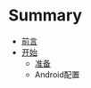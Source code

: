 # Summary

* [前言](README.md)
* [开始](incipit.md)
   * [准备](chapter1/getting_started.md)
   * Android配置

